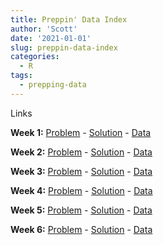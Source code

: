 ```yaml
---
title: Preppin' Data Index
author: 'Scott'
date: '2021-01-01'
slug: preppin-data-index
categories:
  - R
tags:
  - prepping-data
---
```

Links

**Week 1:** [Problem](https://preppindata.blogspot.com/2021/01/2021-week-1.html) - [Solution](/2021/06/08/preppin-data-week-1/) - [Data](/files/week1-data.xlsx)

**Week 2:** [Problem](https://preppindata.blogspot.com/2021/01/2021-week-2.html) - [Solution](/2021/06/08/preppin-data-week-2/) - [Data](/files/week2-data.xlsx)

**Week 3:** [Problem](https://preppindata.blogspot.com/2021/01/2021-week-3.html) - [Solution](/2021/06/08/preppin-data-week-3/) - [Data](/files/week3-data.xlsx)

**Week 4:** [Problem](https://preppindata.blogspot.com/2021/01/2021-week-4.html) - [Solution](/2021/06/08/preppin-data-week-4/) - [Data](/files/week4-data.xlsx)

**Week 5:** [Problem](https://preppindata.blogspot.com/2021/01/2021-week-5.html) - [Solution](/2021/06/08/preppin-data-week-5/) - [Data](/files/week5-data.xlsx)

**Week 6:** [Problem](https://preppindata.blogspot.com/2021/01/2021-week-6.html) - [Solution](/2021/06/08/preppin-data-week-6/) - [Data](/files/week6-data.xlsx)